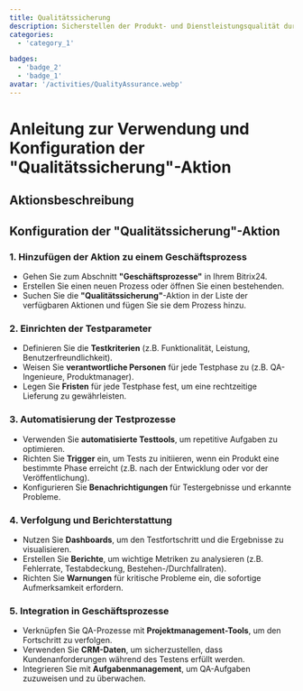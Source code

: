 ```yaml
---
title: Qualitätssicherung
description: Sicherstellen der Produkt- und Dienstleistungsqualität durch rigoroses Testen.
categories:
  - 'category_1'

badges:
  - 'badge_2'
  - 'badge_1'
avatar: '/activities/QualityAssurance.webp'
---
```

# Anleitung zur Verwendung und Konfiguration der "Qualitätssicherung"-Aktion

## Aktionsbeschreibung

## **Konfiguration der "Qualitätssicherung"-Aktion**

### 1. Hinzufügen der Aktion zu einem Geschäftsprozess
- Gehen Sie zum Abschnitt **"Geschäftsprozesse"** in Ihrem Bitrix24.
- Erstellen Sie einen neuen Prozess oder öffnen Sie einen bestehenden.
- Suchen Sie die **"Qualitätssicherung"**-Aktion in der Liste der verfügbaren Aktionen und fügen Sie sie dem Prozess hinzu.

### 2. Einrichten der Testparameter
- Definieren Sie die **Testkriterien** (z.B. Funktionalität, Leistung, Benutzerfreundlichkeit).
- Weisen Sie **verantwortliche Personen** für jede Testphase zu (z.B. QA-Ingenieure, Produktmanager).
- Legen Sie **Fristen** für jede Testphase fest, um eine rechtzeitige Lieferung zu gewährleisten.

### 3. Automatisierung der Testprozesse
- Verwenden Sie **automatisierte Testtools**, um repetitive Aufgaben zu optimieren.
- Richten Sie **Trigger** ein, um Tests zu initiieren, wenn ein Produkt eine bestimmte Phase erreicht (z.B. nach der Entwicklung oder vor der Veröffentlichung).
- Konfigurieren Sie **Benachrichtigungen** für Testergebnisse und erkannte Probleme.

### 4. Verfolgung und Berichterstattung
- Nutzen Sie **Dashboards**, um den Testfortschritt und die Ergebnisse zu visualisieren.
- Erstellen Sie **Berichte**, um wichtige Metriken zu analysieren (z.B. Fehlerrate, Testabdeckung, Bestehen-/Durchfallraten).
- Richten Sie **Warnungen** für kritische Probleme ein, die sofortige Aufmerksamkeit erfordern.

### 5. Integration in Geschäftsprozesse
- Verknüpfen Sie QA-Prozesse mit **Projektmanagement-Tools**, um den Fortschritt zu verfolgen.
- Verwenden Sie **CRM-Daten**, um sicherzustellen, dass Kundenanforderungen während des Testens erfüllt werden.
- Integrieren Sie mit **Aufgabenmanagement**, um QA-Aufgaben zuzuweisen und zu überwachen.